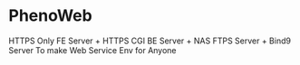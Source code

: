 # PhenoWeb
HTTPS Only FE Server + HTTPS CGI BE Server + NAS FTPS Server + Bind9 Server To make Web Service Env for Anyone
